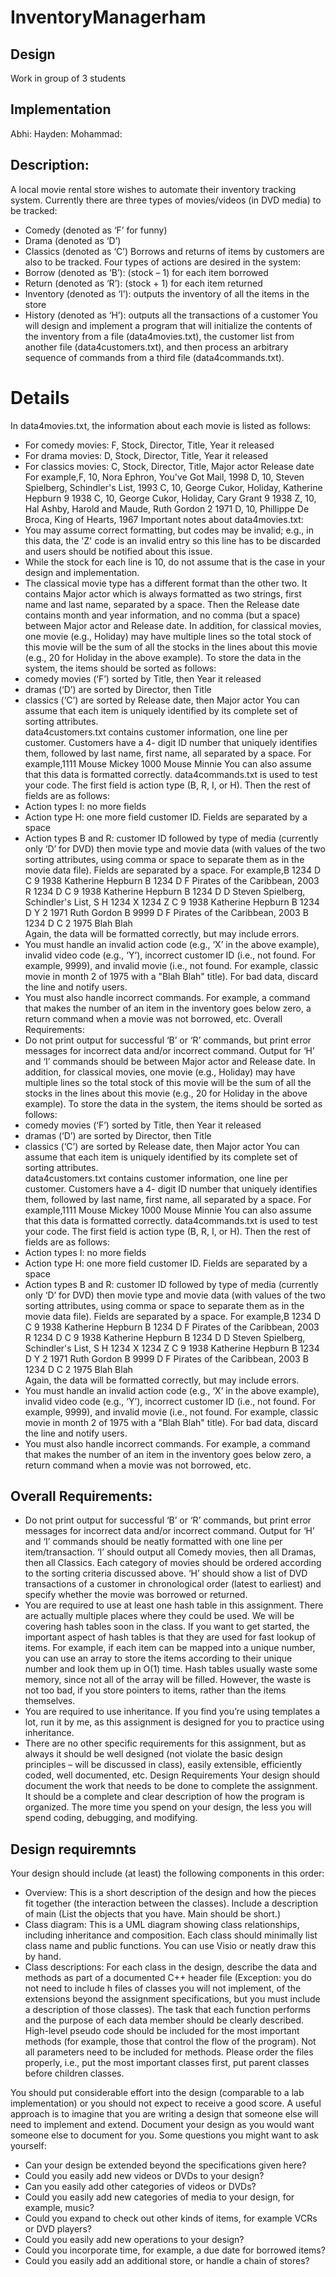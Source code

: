 # InventoryManagerham
## Design
Work in group of 3 students
## Implementation 
Abhi:
Hayden:
Mohammad:
## Description:
A local movie rental store wishes to automate their inventory tracking system. Currently there are 
three types of movies/videos (in DVD media) to be tracked:
- Comedy (denoted as ‘F’ for funny)
- Drama (denoted as ‘D’)
- Classics (denoted as ‘C’)
Borrows  and  returns  of  items  by  customers  are  also  to  be  tracked.  Four  types  of  actions  are 
desired in the system:
- Borrow (denoted as ‘B’): (stock – 1) for each item borrowed  
- Return (denoted as ‘R’): (stock + 1) for each item returned
- Inventory (denoted as ‘I’): outputs the inventory of all the items in the store
- History (denoted as ‘H’): outputs all the transactions of a customer 
You will design and implement a program that will initialize the contents of the inventory from a 
file  (data4movies.txt),  the  customer  list  from  another  file  (data4customers.txt),  and  then 
process an arbitrary sequence of commands from a third file (data4commands.txt).
# Details
In data4movies.txt, the information about each movie is listed as follows: 
- For comedy movies: F, Stock, Director, Title, Year it released 
- For drama movies: D, Stock, Director, Title, Year it released
- For classics movies: C, Stock, Director, Title, Major actor Release date
For example,F, 10, Nora Ephron, You've Got Mail, 1998
      D, 10, Steven Spielberg, Schindler's List, 1993
      C, 10, George Cukor, Holiday, Katherine Hepburn 9 1938
      C, 10, George Cukor, Holiday, Cary Grant 9 1938
      Z, 10, Hal Ashby, Harold and Maude, Ruth Gordon 2 1971
      D, 10, Phillippe De Broca, King of Hearts, 1967
Important notes about data4movies.txt:
- You  may  assume  correct  formatting,  but  codes  may  be  invalid;  e.g.,  in  this  data,  the  'Z' 
code is an invalid entry so this line has to be discarded and users should be notified about 
this issue. 
- While  the  stock  for  each  line  is  10,  do  not  assume  that  is  the  case  in  your  design  and 
implementation. 
- The  classical  movie  type  has  a  different  format  than  the  other  two.  It  contains  Major 
actor which is always formatted as two strings, first name and last name, separated by a 
space. Then the Release date contains month and year information, and no comma (but a 
space)  between  Major  actor  and  Release  date.  In  addition,  for  classical  movies,  one 
movie (e.g., Holiday) may have multiple lines so the total stock of this movie will be the 
sum  of  all  the  stocks  in  the  lines  about  this  movie  (e.g.,  20  for  Holiday  in  the  above 
example). 
To store the data in the system, the items should be sorted as follows:
- comedy movies (‘F’) sorted by Title, then Year it released 
- dramas (‘D’) are sorted by Director, then Title 
- classics (‘C’) are sorted by Release date, then Major actor
You can assume that each item is uniquely identified by its complete set of sorting attributes.  
data4customers.txt  contains  customer  information,  one  line  per  customer.  Customers  have  a  4-
digit ID number that uniquely identifies them, followed by last name, first name, all separated by 
a space. For example,1111 Mouse Mickey
1000 Mouse Minnie
You can also assume that this data is formatted correctly. 
data4commands.txt is used to test your code. The first field is action type (B, R, I, or H). Then 
the rest of fields are as follows:
- Action types I: no more fields
- Action type H: one more field customer ID. Fields are separated by a space
- Action  types  B  and  R:  customer  ID  followed  by  type  of  media  (currently  only  ‘D’  for 
DVD) then movie type and movie data (with values of the two sorting attributes, using 
comma  or  space  to  separate  them  as  in  the  movie  data  file).  Fields  are  separated  by  a 
space. 
For example,B 1234 D C 9 1938 Katherine Hepburn
B 1234 D F Pirates of the Caribbean, 2003
R 1234 D C 9 1938 Katherine Hepburn
B 1234 D D Steven Spielberg, Schindler's List,
S
H 1234
X 1234 Z C 9 1938 Katherine Hepburn
B 1234 D Y 2 1971 Ruth Gordon
B 9999 D F Pirates of the Caribbean, 2003
B 1234 D C 2 1975 Blah Blah     
Again, the data will be formatted correctly, but may include errors. 
- You must handle an invalid action code (e.g., ‘X’ in the above example), invalid video 
code (e.g., ‘Y’), incorrect customer ID (i.e., not found. For example, 9999), and invalid 
movie (i.e., not found. For example, classic movie in month 2 of 1975 with a "Blah Blah" 
title). For bad data, discard the line and notify users.
- You  must  also  handle  incorrect  commands.  For  example,  a  command  that  makes  the 
number  of  an  item  in  the  inventory  goes  below  zero,  a  return  command  when  a  movie 
was not borrowed, etc.
Overall Requirements:    
- Do  not  print  output  for  successful  ‘B’  or  ‘R’  commands,  but  print  error  messages  for 
incorrect  data  and/or  incorrect  command.  Output  for  ‘H’  and  ‘I’  commands  should  be 
between  Major  actor  and  Release  date.  In  addition,  for  classical  movies,  one 
movie (e.g., Holiday) may have multiple lines so the total stock of this movie will be the 
sum  of  all  the  stocks  in  the  lines  about  this  movie  (e.g.,  20  for  Holiday  in  the  above 
example). 
To store the data in the system, the items should be sorted as follows:
- comedy movies (‘F’) sorted by Title, then Year it released 
- dramas (‘D’) are sorted by Director, then Title 
- classics (‘C’) are sorted by Release date, then Major actor
You can assume that each item is uniquely identified by its complete set of sorting attributes.  
data4customers.txt  contains  customer  information,  one  line  per  customer.  Customers  have  a  4-
digit ID number that uniquely identifies them, followed by last name, first name, all separated by 
a space. For example,1111 Mouse Mickey
1000 Mouse Minnie
You can also assume that this data is formatted correctly. 
data4commands.txt is used to test your code. The first field is action type (B, R, I, or H). Then 
the rest of fields are as follows:
- Action types I: no more fields
- Action type H: one more field customer ID. Fields are separated by a space
- Action  types  B  and  R:  customer  ID  followed  by  type  of  media  (currently  only  ‘D’  for 
DVD) then movie type and movie data (with values of the two sorting attributes, using 
comma  or  space  to  separate  them  as  in  the  movie  data  file).  Fields  are  separated  by  a 
space. 
For example,B 1234 D C 9 1938 Katherine Hepburn
B 1234 D F Pirates of the Caribbean, 2003
R 1234 D C 9 1938 Katherine Hepburn
B 1234 D D Steven Spielberg, Schindler's List,
S
H 1234
X 1234 Z C 9 1938 Katherine Hepburn
B 1234 D Y 2 1971 Ruth Gordon
B 9999 D F Pirates of the Caribbean, 2003
B 1234 D C 2 1975 Blah Blah     
Again, the data will be formatted correctly, but may include errors. 
- You must handle an invalid action code (e.g., ‘X’ in the above example), invalid video 
code (e.g., ‘Y’), incorrect customer ID (i.e., not found. For example, 9999), and invalid 
movie (i.e., not found. For example, classic movie in month 2 of 1975 with a "Blah Blah" 
title). For bad data, discard the line and notify users.
- You  must  also  handle  incorrect  commands.  For  example,  a  command  that  makes  the 
number  of  an  item  in  the  inventory  goes  below  zero,  a  return  command  when  a  movie 
was not borrowed, etc.
## Overall Requirements:    
- Do  not  print  output  for  successful  ‘B’  or  ‘R’  commands,  but  print  error  messages  for 
incorrect  data  and/or  incorrect  command.  Output  for  ‘H’  and  ‘I’  commands  should  be 
neatly formatted with one line per item/transaction. ‘I’ should output all Comedy movies, 
then all Dramas, then all Classics. Each category of movies should be ordered according 
to the sorting criteria discussed above. ‘H’ should show a list of DVD transactions of a 
customer  in  chronological  order  (latest  to  earliest)  and  specify  whether  the  movie  was 
borrowed or returned. 
- You  are  required  to  use  at  least  one  hash  table  in  this  assignment.  There  are  actually 
multiple  places  where  they  could  be  used.  We  will  be  covering  hash  tables  soon  in  the 
class. If you want to get started, the important aspect of hash tables is that they are used 
for fast lookup of items. For example, if each item can be mapped into a unique number, 
you can use an array to store the items according to their unique number and look them 
up in O(1) time. Hash tables usually waste some memory, since not all of the array will 
be filled. However, the waste is not too bad, if you store pointers to items, rather than the 
items themselves.
- You are required to use inheritance. If you find you’re using templates a lot, run it by me, 
as this assignment is designed for you to practice using inheritance. 
- There  are  no  other  specific  requirements  for  this  assignment,  but  as  always  it  should  be 
well designed (not violate the basic design principles – will be discussed in class), easily 
extensible, efficiently coded, well documented, etc.
Design Requirements
Your  design  should  document  the  work  that  needs  to  be  done  to  complete  the  assignment.  It 
should be a complete and clear description of how the program is organized. The more time you 
spend on your design, the less you will spend coding, debugging, and modifying.
## Design requiremnts 
Your design should include (at least) the following components in this order:
- Overview:   This  is  a  short  description  of  the  design  and  how  the  pieces  fit  together  (the 
interaction between the classes). Include a description of main (List the objects that you 
have. Main should be short.)
- Class diagram:  This is a UML diagram showing class relationships, including 
inheritance  and  composition.  Each  class  should minimally  list  class  name  and  public 
functions. You can use Visio or neatly draw this by hand. 
- Class descriptions:  For each class in the design, describe the data and methods as part of 
a documented C++ header file (Exception: you do not need to include h files of classes 
you will not implement, of the extensions beyond the assignment specifications, but you 
must include a description of those classes). The task that each function performs and the 
purpose of each data member should be clearly described. High-level pseudo code should 
be included for the most important methods (for example, those that control the flow of 
the program). Not all parameters need to be included for methods. Please order the files 
properly,  i.e.,  put  the  most  important  classes  first,  put  parent  classes  before  children 
classes. 
 
You  should  put  considerable  effort  into  the design  (comparable  to  a  lab  implementation)  or  you 
should not expect to receive a good score. A useful approach is to imagine that you are writing a 
design that someone else will need to implement and extend. Document your design as you would 
want someone else to document for you. Some questions you might want to ask yourself:
- Can your design be extended beyond the specifications given here?
- Could you easily add new videos or DVDs to your design?  
- Can you easily add other categories of videos or DVDs?  
- Could you easily add new categories of media to your design, for example, music?  
- Could you expand to check out other kinds of items, for example VCRs or DVD players?  
- Could you easily add new operations to your design? 
- Could you incorporate time, for example, a due date for borrowed items?  
- Could you easily add an additional store, or handle a chain of stores?
